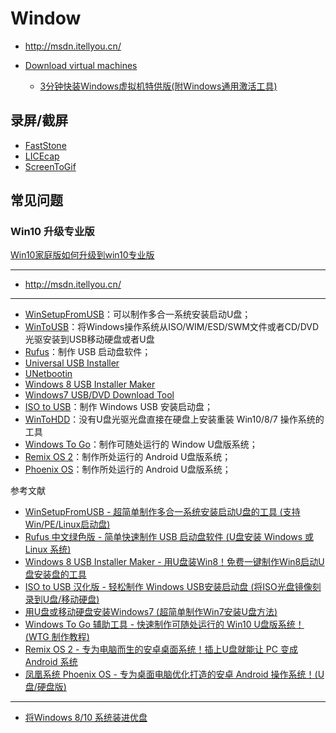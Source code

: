 # Window

- http://msdn.itellyou.cn/
- [Download virtual machines](https://developer.microsoft.com/en-us/microsoft-edge/tools/vms/)

    - [3分钟快装Windows虚拟机特供版(附Windows通用激活工具)](https://www.jianshu.com/p/af0db8b231b0)

## 录屏/截屏

- [FastStone](http://www.faststone.org/index.htm)
- [LICEcap](https://github.com/justinfrankel/licecap)
- [ScreenToGif](https://github.com/NickeManarin/ScreenToGif)

## 常见问题

### Win10 升级专业版

[Win10家庭版如何升级到win10专业版](https://www.zhihu.com/question/37424608)


---

- http://msdn.itellyou.cn/

---

- [WinSetupFromUSB](http://www.winsetupfromusb.com/)：可以制作多合一系统安装启动U盘；
- [WinToUSB](http://www.easyuefi.com/wintousb/index-cn.html)：将Windows操作系统从ISO/WIM/ESD/SWM文件或者CD/DVD光驱安装到USB移动硬盘或者U盘
- [Rufus](http://rufus.akeo.ie/)：制作 USB 启动盘软件；
- [Universal USB Installer](http://www.pendrivelinux.com/universal-usb-installer-easy-as-1-2-3/)
- [UNetbootin](https://unetbootin.github.io/)
- [Windows 8 USB Installer Maker](http://apps.codigobit.info/2012/03/windows-8-usb-installer-maker.html)
- [Windows7 USB/DVD Download Tool](http://store.microsoft.com/Help/ISO-Tool)
- [ISO to USB](http://www.isotousb.com/)：制作 Windows USB 安装启动盘；
- [WinToHDD](http://www.iplaysoft.com/wintohdd.html)：没有U盘光驱光盘直接在硬盘上安装重装 Win10/8/7 操作系统的工具
- [Windows To Go](https://github.com/nkc3g4/wtg-assistant)：制作可随处运行的 Window U盘版系统；
- [Remix OS 2](http://www.jide.com/)：制作所处运行的 Android U盘版系统；
- [Phoenix OS](http://www.phoenixos.com)：制作所处运行的 Android U盘版系统；

参考文献

- [WinSetupFromUSB - 超简单制作多合一系统安装启动U盘的工具 (支持Win/PE/Linux启动盘)](http://www.iplaysoft.com/winsetupfromusb.html)
- [Rufus 中文绿色版 - 简单快速制作 USB 启动盘软件 (U盘安装 Windows 或 Linux 系统)](http://www.iplaysoft.com/rufus.html)
- [Windows 8 USB Installer Maker - 用U盘装Win8！免费一键制作Win8启动U盘安装盘的工具](http://www.iplaysoft.com/windows8-usb-installer-maker.html)
- [ISO to USB 汉化版 - 轻松制作 Windows USB安装启动盘 (将ISO光盘镜像刻录到U盘/移动硬盘)](http://www.iplaysoft.com/iso-to-usb.html)
- [用U盘或移动硬盘安装Windows7 (超简单制作Win7安装U盘方法)](http://www.iplaysoft.com/win7-usb-dvd-download-tool.html)
- [Windows To Go 辅助工具 - 快速制作可随处运行的 Win10 U盘版系统！(WTG 制作教程)](http://www.iplaysoft.com/wtg-assistant.html)
- [Remix OS 2 - 专为电脑而生的安卓桌面系统！插上U盘就能让 PC 变成 Android 系统](http://www.iplaysoft.com/remix-os.html)
- [凤凰系统 Phoenix OS - 专为桌面电脑优化打造的安卓 Android 操作系统！(U盘/硬盘版)](http://www.iplaysoft.com/phoenix-os.html)

---

- [将Windows 8/10 系统装进优盘](https://bbs.luobotou.org/forum.php?mod=viewthread&tid=2427)
